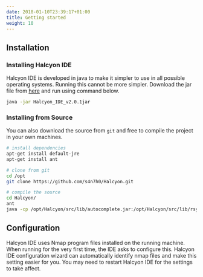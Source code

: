 ```yaml
---
date: 2018-01-10T23:39:17+01:00
title: Getting started
weight: 10
---
```


## Installation

### Installing Halcyon IDE

Halcyon IDE is developed in java to make it simpler to use in all possible operating systems. Running this cannot be more simpler. Download the jar file from [here](https://github.com/s4n7h0/Halcyon/releases/download/2.0.1/Halcyon_IDE_v2.0.1.jar) and run using command below.
```sh 
java -jar Halcyon_IDE_v2.0.1jar
```


### Installing from Source

You can also download the source from `git` and free to compile the project in your own machines. 

```sh
# install dependencies 
apt-get install default-jre
apt-get install ant

# clone from git
cd /opt
git clone https://github.com/s4n7h0/Halcyon.git

# compile the source 
cd Halcyon/
ant
java -cp /opt/Halcyon/src/lib/autocomplete.jar:/opt/Halcyon/src/lib/rsyntaxtextarea.jar:/opt/Halcyon/dist/Halcyon_IDE_v2.0.1.jar halcyon.ide.HalcyonIDE    

```


## Configuration

Halcyon IDE uses Nmap program files installed on the running machine. When running for the very first time, the IDE asks to configure this. Halcyon IDE configuration wizard can automatically identify nmap files and make this setting easier for you. You may need to restart Halcyon IDE for the settings to take affect.  

 
